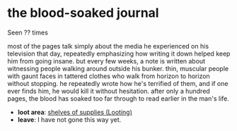 # the blood-soaked journal

Seen ?? times

most of the pages talk simply about the media he experienced on his television that day, repeatedly emphasizing how writing it down helped keep him from going insane. but every few weeks, a note is written about witnessing people walking around outside his bunker. thin, muscular people with gaunt faces in tattered clothes who walk from horizon to horizon without stopping. he repeatedly wrote how he's terrified of them, and if one ever finds him, he would kill it without hesitation. after only a hundred pages, the blood has soaked too far through to read earlier in the man's life.

- **loot area**: [shelves of supplies (Looting)](shelves-of-supplies--Looting--5i87i4.md)
- **leave**: I have not gone this way yet.
